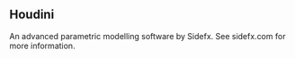 ## Houdini

An advanced parametric modelling software by Sidefx. See sidefx.com for more information.